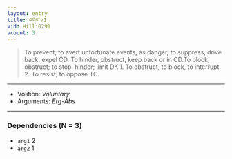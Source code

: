 ```yaml
---
layout: entry
title: འགོག་√1
vid: Hill:0291
vcount: 3
---
```

> To prevent; to avert unfortunate events, as danger, to suppress, drive back, expel CD\. To hinder, obstruct, keep back or in CD\.To block, obstruct; to stop, hinder; limit DK\.1\. To obstruct, to block, to interrupt\. 2\. To resist, to oppose TC\.

---
* Volition: _Voluntary_
* Arguments: _Erg-Abs_

---

### Dependencies (N = 3)
* `arg1` 2
* `arg2` 1
